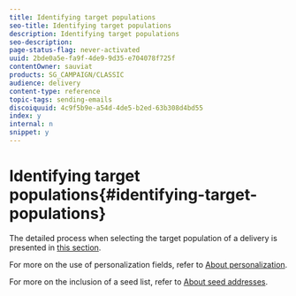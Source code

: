 ```yaml
---
title: Identifying target populations
seo-title: Identifying target populations
description: Identifying target populations
seo-description: 
page-status-flag: never-activated
uuid: 2bde0a5e-fa9f-4de9-9d35-e704078f725f
contentOwner: sauviat
products: SG_CAMPAIGN/CLASSIC
audience: delivery
content-type: reference
topic-tags: sending-emails
discoiquuid: 4c9f5b9e-a54d-4de5-b2ed-63b308d4bd55
index: y
internal: n
snippet: y
---
```


# Identifying target populations{#identifying-target-populations}

The detailed process when selecting the target population of a delivery is presented in [this section](https://helpx.adobe.com/campaign/classic/delivery/using/key-steps-when-creating-a-delivery.html#defining-the-target-population).

For more on the use of personalization fields, refer to [About personalization](https://helpx.adobe.com/campaign/standard/delivery/using/about-personalization.html).

For more on the inclusion of a seed list, refer to [About seed addresses](https://helpx.adobe.com/campaign/standard/delivery/using/about-seed-addresses.html).
